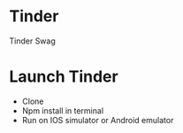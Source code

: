 # Tinder
Tinder Swag

# Launch Tinder
- Clone
- Npm install in terminal
- Run on IOS simulator or Android emulator
